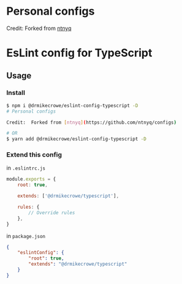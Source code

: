# Personal configs

Credit:  Forked from [ntnyq](https://github.com/ntnyq/configs)

# EsLint config for TypeScript

## Usage

### Install

```bash
$ npm i @drmikecrowe/eslint-config-typescript -D
# Personal configs

Credit:  Forked from [ntnyq](https://github.com/ntnyq/configs)

# OR
$ yarn add @drmikecrowe/eslint-config-typescript -D
```

### Extend this config

in `.eslintrc.js`

```js
module.exports = {
    root: true,

    extends: ['@drmikecrowe/typescript'],

    rules: {
        // Override rules
    },
}
```

in `package.json`

```json
{
    "eslintConfig": {
        "root": true,
        "extends": "@drmikecrowe/typescript"
    }
}
```
